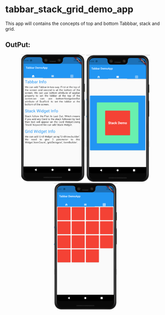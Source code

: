 # tabbar_stack_grid_demo_app

This app will contains the concepts of top and bottom Tabbbar, stack and grid. 

## OutPut:


<p align="center">
<img src="https://github.com/MeetSuvariya25/WCMC_AppDevelopment/blob/main/tabbar_stack_grid_demo_app/tda_4.PNG" width="200" height="400" />
<img src="https://github.com/MeetSuvariya25/WCMC_AppDevelopment/blob/main/tabbar_stack_grid_demo_app/tda_5.PNG" width="200" height="400" />
<img src="https://github.com/MeetSuvariya25/WCMC_AppDevelopment/blob/main/tabbar_stack_grid_demo_app/tda_6.PNG" width="200" height="400" />
</p>

